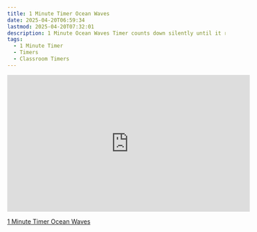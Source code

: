 ```yaml
---
title: 1 Minute Timer Ocean Waves
date: 2025-04-20T06:59:34
lastmod: 2025-04-20T07:32:01
description: 1 Minute Ocean Waves Timer counts down silently until it reaches 0:00 and then makes a sound to show time is up
tags:
  - 1 Minute Timer
  - Timers
  - Classroom Timers
---
```


<div class="iframe-16-9-container">
<iframe class="youTubeIframe" width="560" height="315" src="https://www.youtube.com/embed/1XwoogDJk4A" title="YouTube video player" frameborder="0" allow="accelerometer; autoplay; clipboard-write; encrypted-media; gyroscope; picture-in-picture; web-share" allowfullscreen></iframe>
</div>

[1 Minute Timer Ocean Waves](https://youtu.be/1XwoogDJk4A)
